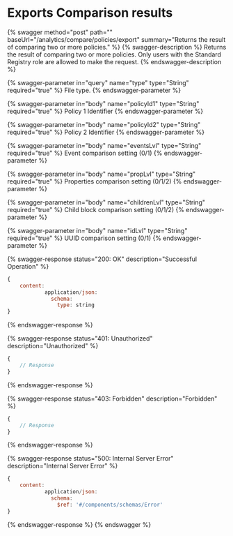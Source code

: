 # Exports Comparison results

{% swagger method="post" path="" baseUrl="/analytics/compare/policies/export" summary="Returns the result of comparing two or more policies." %}
{% swagger-description %}
Returns the result of comparing two or more policies. Only users with the Standard Registry role are allowed to make the request.
{% endswagger-description %}

{% swagger-parameter in="query" name="type" type="String" required="true" %}
File type.
{% endswagger-parameter %}

{% swagger-parameter in="body" name="policyId1" type="String" required="true" %}
Policy 1 Identifier
{% endswagger-parameter %}

{% swagger-parameter in="body" name="policyId2" type="String" required="true" %}
Policy 2 Identifier
{% endswagger-parameter %}

{% swagger-parameter in="body" name="eventsLvl" type="String" required="true" %}
Event comparison setting (0/1)
{% endswagger-parameter %}

{% swagger-parameter in="body" name="propLvl" type="String" required="true" %}
Properties comparison setting (0/1/2)
{% endswagger-parameter %}

{% swagger-parameter in="body" name="childrenLvl" type="String" required="true" %}
Child block comparison setting (0/1/2)
{% endswagger-parameter %}

{% swagger-parameter in="body" name="idLvl" type="String" required="true" %}
UUID comparison setting (0/1)
{% endswagger-parameter %}

{% swagger-response status="200: OK" description="Successful Operation" %}
```javascript
{
    content:
            application/json:
              schema:
                type: string
}
```
{% endswagger-response %}

{% swagger-response status="401: Unauthorized" description="Unauthorized" %}
```javascript
{
    // Response
}
```
{% endswagger-response %}

{% swagger-response status="403: Forbidden" description="Forbidden" %}
```javascript
{
    // Response
}
```
{% endswagger-response %}

{% swagger-response status="500: Internal Server Error" description="Internal Server Error" %}
```javascript
{
    content:
            application/json:
              schema:
                $ref: '#/components/schemas/Error'
}
```
{% endswagger-response %}
{% endswagger %}
